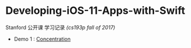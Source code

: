 # Developing-iOS-11-Apps-with-Swift
Stanford 公开课 学习记录   *(cs193p fall of 2017)*

- Demo 1 : [Concentration](https://github.com/Joshuuuuuua/Developing-iOS-11-Apps-with-Swift/tree/master/Concentration/Concentration)
